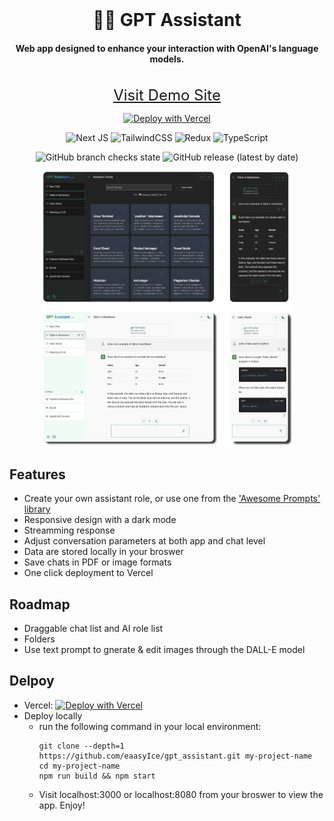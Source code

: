 <div align='center'>
<br>
<h1>👨‍🎨 GPT Assistant</h1>

#### Web app designed to enhance your interaction with OpenAI's language models.

<p>
<br>
<a style='font-size: 1.5rem;' href='https://gpt-assist-teal.vercel.app/role'>Visit Demo Site</a>

[![Deploy with Vercel](https://vercel.com/button)](https://vercel.com/new/clone?repository-url=https%3A%2F%2Fgithub.com%2FeaasyIce%2Fgpt_assistant&project-name=gpt-assistant&demo-url=https%3A%2F%2Fai-assist-teal.vercel.app)

</p>
<p align='center'>

![Next JS](https://img.shields.io/badge/Next-black?style=for-the-badge&logo=next.js&logoColor=white)
![TailwindCSS](https://img.shields.io/badge/tailwindcss-%2338B2AC.svg?style=for-the-badge&logo=tailwind-css&logoColor=white)
![Redux](https://img.shields.io/badge/redux-%23593d88.svg?style=for-the-badge&logo=redux&logoColor=white)
![TypeScript](https://img.shields.io/badge/typescript-%23007ACC.svg?style=for-the-badge&logo=typescript&logoColor=white)
<br>

![GitHub branch checks state](https://img.shields.io/github/checks-status/eaasyice/gpt_assistant/refactor_ui)
![GitHub release (latest by date)](https://img.shields.io/github/v/release/eaasyice/gpt_assistant)

</p>

<img src='./images/combined.png' alt="screenshot" width="400" height="440">
</div>

## Features

-   Create your own assistant role, or use one from the ['Awesome Prompts' library](https://github.com/f/awesome-chatgpt-prompts#-awesome-chatgpt-prompts)
-   Responsive design with a dark mode
-   Streamming response
-   Adjust conversation parameters at both app and chat level
-   Data are stored locally in your broswer
-   Save chats in PDF or image formats
-   One click deployment to Vercel

## Roadmap
- Draggable chat list and AI role list
- Folders
- Use text prompt to gnerate & edit images through the DALL-E model

## Delpoy

-   Vercel: [![Deploy with Vercel](https://vercel.com/button)](https://vercel.com/new/clone?repository-url=https%3A%2F%2Fgithub.com%2FeaasyIce%2Fgpt_assistant&project-name=gpt-assistant&demo-url=https%3A%2F%2Fai-assist-teal.vercel.app)
-   Deploy locally
    - run the following command in your local environment:
        ```
        git clone --depth=1 https://github.com/eaasyIce/gpt_assistant.git my-project-name
        cd my-project-name
        npm run build && npm start
        ```
    - Visit localhost:3000 or localhost:8080 from your broswer to view the app. Enjoy! 

